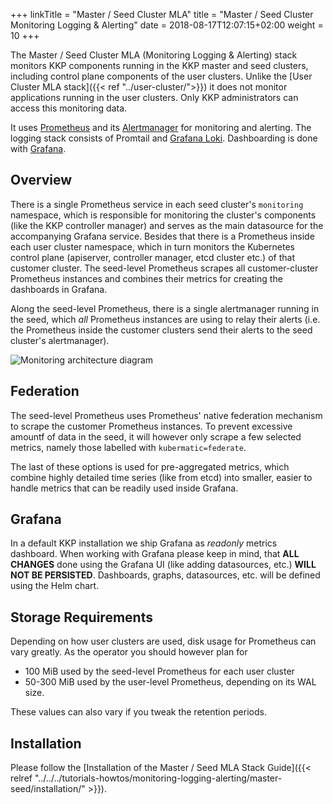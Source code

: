 +++
linkTitle = "Master / Seed Cluster MLA"
title = "Master / Seed Cluster Monitoring Logging & Alerting"
date = 2018-08-17T12:07:15+02:00
weight = 10
+++

The Master / Seed Cluster MLA (Monitoring Logging & Alerting) stack monitors KKP components running in the KKP master and seed clusters, including control plane components of the user clusters. Unlike the [User Cluster MLA stack]({{< ref "../user-cluster/">}}) it does not monitor applications running in the user clusters. Only KKP administrators can access this monitoring data.

It uses [Prometheus](https://prometheus.io) and its [Alertmanager](https://prometheus.io/docs/alerting/alertmanager/) for monitoring and alerting. The logging stack consists of Promtail and [Grafana Loki](https://grafana.com/oss/loki/). Dashboarding is done with [Grafana](https://grafana.com).

## Overview

There is a single Prometheus service in each seed cluster's `monitoring` namespace, which is responsible for monitoring the cluster's components (like the KKP controller manager) and serves as the main datasource for the accompanying Grafana service. Besides that there is a Prometheus inside each user cluster namespace, which in turn monitors the Kubernetes control plane (apiserver, controller manager, etcd cluster etc.) of that customer cluster. The seed-level Prometheus scrapes all customer-cluster Prometheus instances and combines their metrics for creating the dashboards in Grafana.

Along the seed-level Prometheus, there is a single alertmanager running in the seed, which *all* Prometheus instances are using to relay their alerts (i.e. the Prometheus inside the customer clusters send their alerts to the seed cluster's alertmanager).

![Monitoring architecture diagram](/img/kubermatic/v2.24/monitoring/architecture/architecture.png)

## Federation

The seed-level Prometheus uses Prometheus' native federation mechanism to scrape the customer Prometheus instances. To prevent excessive amountf of data in the seed, it will however only scrape a few selected metrics, namely those labelled with `kubermatic=federate`.

The last of these options is used for pre-aggregated metrics, which combine highly detailed time series (like from etcd) into smaller, easier to handle metrics that can be readily used inside Grafana.

## Grafana

In a default KKP installation we ship Grafana as *readonly* metrics dashboard.
When working with Grafana please keep in mind, that **ALL CHANGES** done using the Grafana UI (like adding datasources, etc.) **WILL NOT BE PERSISTED**. Dashboards, graphs, datasources, etc. will be defined using the Helm chart.

## Storage Requirements

Depending on how user clusters are used, disk usage for Prometheus can vary greatly. As the operator you should however plan for

* 100 MiB used by the seed-level Prometheus for each user cluster
* 50-300 MiB used by the user-level Prometheus, depending on its WAL size.

These values can also vary if you tweak the retention periods.

## Installation
Please follow the [Installation of the Master / Seed MLA Stack Guide]({{< relref "../../../tutorials-howtos/monitoring-logging-alerting/master-seed/installation/" >}}).
